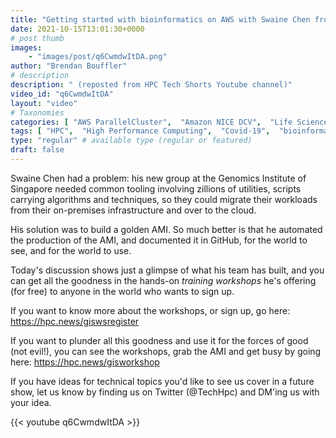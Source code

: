 ```yaml
---
title: "Getting started with bioinformatics on AWS with Swaine Chen from GIS"
date: 2021-10-15T13:01:30+0000
# post thumb
images:
    - "images/post/q6CwmdwItDA.png"
author: "Brendan Bouffler"
# description
description: " (reposted from HPC Tech Shorts Youtube channel)"
video_id: "q6CwmdwItDA"
layout: "video"
# Taxonomies
categories: [ "AWS ParallelCluster",  "Amazon NICE DCV",  "Life Sciences", ]
tags: [ "HPC",  "High Performance Computing",  "Covid-19",  "bioinformatics",  "CPUs",  "genomics",  "Schedulers",  "Storage",  "EC2",  "DCV",  "GPUs",  "singapore",  "Lustre",  "ParallelCluster",  "science",  "vizualization",  "virtualization",  "techshorts", ]
type: "regular" # available type (regular or featured)
draft: false
---
```


Swaine Chen had a problem: his new group at the Genomics Institute of Singapore needed common tooling involving zillions of utilities, scripts carrying algorithms and techniques, so they could migrate their workloads from their on-premises infrastructure and over to the cloud.

His solution was to build a golden AMI. So much better is that he automated the production of the AMI, and documented it in GitHub, for the world to see, and for the world to use.

Today's discussion shows just a glimpse of what his team has built, and you can get all the goodness in the hands-on *training workshops* he's offering (for free) to anyone in the world who wants to sign up.

If you want to know more about the workshops, or sign up, go here: https://hpc.news/giswsregister

If you want to plunder all this goodness and use it for the forces of good (not evil!), you can see the workshops, grab the AMI and get busy by going here: https://hpc.news/gisworkshop

If you have ideas for technical topics you'd like to see us cover in a future show, let us know by finding us on Twitter (@TechHpc) and DM'ing us with your idea.

{{< youtube q6CwmdwItDA >}}